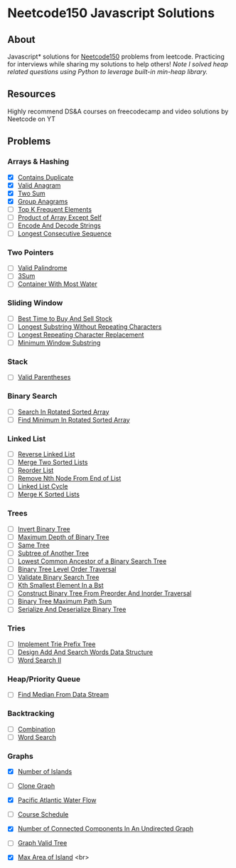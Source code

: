 # Neetcode150 Javascript Solutions

## About
Javascript* solutions for [Neetcode150](https://neetcode.io/practice) problems from leetcode. Practicing for interviews while sharing my solutions to help others! <i>Note I solved heap related questions using Python to leverage built-in min-heap library.</i>

## Resources
Highly recommend DS&A courses on freecodecamp and video solutions by Neetcode on YT

## Problems

### Arrays & Hashing
- [x] [Contains Duplicate](https://leetcode.com/problems/contains-duplicate/) <br>
- [x] [Valid Anagram](https://leetcode.com/problems/valid-anagram/) <br>
- [x] [Two Sum](https://leetcode.com/problems/two-sum/) <br>
- [x] [Group Anagrams](https://leetcode.com/problems/group-anagrams/) <br>
- [ ] [Top K Frequent Elements](https://leetcode.com/problems/top-k-frequent-elements/) <br>
- [ ] [Product of Array Except Self](https://leetcode.com/problems/product-of-array-except-self/) <br>
- [ ] [Encode And Decode Strings](https://leetcode.com/problems/encode-and-decode-strings/) <br>
- [ ] [Longest Consecutive Sequence](https://leetcode.com/problems/longest-consecutive-sequence/) <br>

### Two Pointers
- [ ] [Valid Palindrome](https://leetcode.com/problems/valid-palindrome/) <br>
- [ ] [3Sum](https://leetcode.com/problems/3sum/) <br>
- [ ] [Container With Most Water](https://leetcode.com/problems/container-with-most-water/) <br>

### Sliding Window
- [ ] [Best Time to Buy And Sell Stock](https://leetcode.com/problems/best-time-to-buy-and-sell-stock/) <br>
- [ ] [Longest Substring Without Repeating Characters](https://leetcode.com/problems/longest-substring-without-repeating-characters/) <br>
- [ ] [Longest Repeating Character Replacement](https://leetcode.com/problems/longest-repeating-character-replacement/) <br>
- [ ] [Minimum Window Substring](https://leetcode.com/problems/minimum-window-substring/) <br>

### Stack
- [ ] [Valid Parentheses](https://leetcode.com/problems/valid-parentheses/) <br>

### Binary Search
- [ ] [Search In Rotated Sorted Array](https://leetcode.com/problems/search-in-rotated-sorted-array/) <br>
- [ ] [Find Minimum In Rotated Sorted Array](https://leetcode.com/problems/find-minimum-in-rotated-sorted-array/) <br>

### Linked List
- [ ] [Reverse Linked List](https://leetcode.com/problems/reverse-linked-list/) <br>
- [ ] [Merge Two Sorted Lists](https://leetcode.com/problems/merge-two-sorted-lists/) <br>
- [ ] [Reorder List](https://leetcode.com/problems/reorder-list/) <br>
- [ ] [Remove Nth Node From End of List](https://leetcode.com/problems/remove-nth-node-from-end-of-list/) <br>
- [ ] [Linked List Cycle](https://leetcode.com/problems/linked-list-cycle/) <br>
- [ ] [Merge K Sorted Lists](https://leetcode.com/problems/merge-k-sorted-lists/) <br>

### Trees
- [ ] [Invert Binary Tree](https://leetcode.com/problems/invert-binary-tree/) <br>
- [ ] [Maximum Depth of Binary Tree](https://leetcode.com/problems/maximum-depth-of-binary-tree/) <br>
- [ ] [Same Tree](https://leetcode.com/problems/same-tree/) <br>
- [ ] [Subtree of Another Tree](https://leetcode.com/problems/subtree-of-another-tree/) <br>
- [ ] [Lowest Common Ancestor of a Binary Search Tree](https://leetcode.com/problems/lowest-common-ancestor-of-a-binary-search-tree/) <br>
- [ ] [Binary Tree Level Order Traversal](https://leetcode.com/problems/binary-tree-level-order-traversal/) <br>
- [ ] [Validate Binary Search Tree](https://leetcode.com/problems/validate-binary-search-tree/) <br>
- [ ] [Kth Smallest Element In a Bst](https://leetcode.com/problems/kth-smallest-element-in-a-bst/) <br>
- [ ] [Construct Binary Tree From Preorder And Inorder Traversal](https://leetcode.com/problems/construct-binary-tree-from-preorder-and-inorder-traversal/) <br>
- [ ] [Binary Tree Maximum Path Sum](https://leetcode.com/problems/binary-tree-maximum-path-sum/) <br>
- [ ] [Serialize And Deserialize Binary Tree](https://leetcode.com/problems/serialize-and-deserialize-binary-tree/) <br>

### Tries
- [ ] [Implement Trie Prefix Tree](https://leetcode.com/problems/implement-trie-prefix-tree/) <br>
- [ ] [Design Add And Search Words Data Structure](https://leetcode.com/problems/design-add-and-search-words-data-structure/) <br>
- [ ] [Word Search II](https://leetcode.com/problems/word-search-ii/) <br>

### Heap/Priority Queue
- [ ] [Find Median From Data Stream](https://leetcode.com/problems/find-median-from-data-stream/) <br>

### Backtracking
- [ ] [Combination](https://leetcode.com/problems/combination-sum/) <br>
- [ ] [Word Search](https://leetcode.com/problems/word-search/) <br>

### Graphs
- [x] [Number of Islands](https://leetcode.com/problems/number-of-islands/) <br>
- [ ] [Clone Graph](https://leetcode.com/problems/clone-graph/) <br>
- [x] [Pacific Atlantic Water Flow](https://leetcode.com/problems/pacific-atlantic-water-flow/) <br>
- [ ] [Course Schedule](https://leetcode.com/problems/course-schedule/) <br>
- [x] [Number of Connected Components In An Undirected Graph](https://leetcode.com/problems/number-of-connected-components-in-an-undirected-graph/) <br>
- [ ] [Graph Valid Tree](https://leetcode.com/problems/graph-valid-tree/) <br>
- [x] [Max Area of Island]([https://leetcode.com/problems/graph-valid-tree/](https://leetcode.com/problems/max-area-of-island/)) <br>

